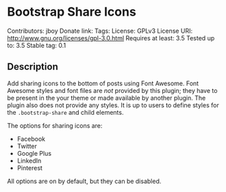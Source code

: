 # Bootstrap Share Icons
Contributors: jboy
Donate link:
Tags:
License: GPLv3
License URI: http://www.gnu.org/licenses/gpl-3.0.html
Requires at least: 3.5
Tested up to: 3.5
Stable tag: 0.1

## Description

Add sharing icons to the bottom of posts using Font Awesome. Font Awesome
styles and font files are *not* provided by this plugin; they have to be
present in the your theme or made available by another plugin. The plugin also
does not provide any styles. It is up to users to define styles for the
`.bootstrap-share` and child elements.

The options for sharing icons are:
* Facebook
* Twitter
* Google Plus
* LinkedIn
* Pinterest

All options are on by default, but they can be disabled. 
